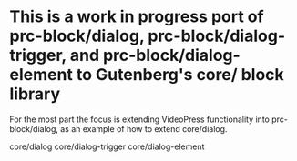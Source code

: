 # This is a work in progress port of prc-block/dialog, prc-block/dialog-trigger, and prc-block/dialog-element to Gutenberg's core/ block library

For the most part the focus is extending VideoPress functionality into prc-block/dialog, as an example of how to extend core/dialog.

core/dialog
core/dialog-trigger
core/dialog-element
